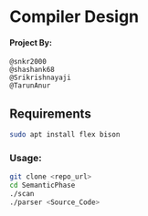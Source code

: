 # Compiler Design

#### Project By:
    @snkr2000
    @shashank68
    @Srikrishnayaji
    @TarunAnur

## Requirements

```bash
sudo apt install flex bison
```

### Usage:

```bash
git clone <repo_url>
cd SemanticPhase
./scan
./parser <Source_Code>
```

